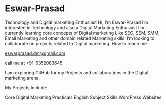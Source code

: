 # Eswar-Prasad
Technology and Digital marketing Enthusiast Hi, I’m Eswar-Prasad
I’m interested in Technology and also a Digital Marketing Enthusiast
I’m currently learning core concepts of Digital marketing Like SEO, SEM, SMM, Email Marketing and other domain related Marketing skills.
I’m looking to collaborate on projects related to Digital marketing.
How to reach me

eswarprasad.dm@gmail.com

call me at +91-6352083645

I am exploring GitHub for my Projects and collaborations in the Digital marketing arena.

My Projects Include:

Core Digital Marketing Practicals English Subject Skills WordPress Websites
